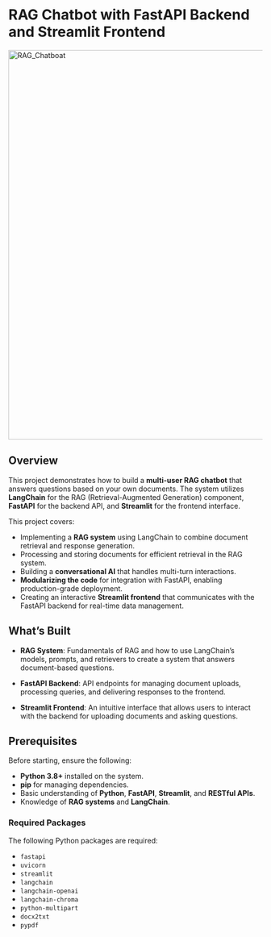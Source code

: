 # RAG Chatbot with FastAPI Backend and Streamlit Frontend
<img width="773" alt="RAG_Chatboat" src="https://github.com/user-attachments/assets/b135dd2e-abab-4b59-9051-795bda13e6b2" />

## Overview

This project demonstrates how to build a **multi-user RAG chatbot** that answers questions based on your own documents. The system utilizes **LangChain** for the RAG (Retrieval-Augmented Generation) component, **FastAPI** for the backend API, and **Streamlit** for the frontend interface.

This project covers:

- Implementing a **RAG system** using LangChain to combine document retrieval and response generation.
- Processing and storing documents for efficient retrieval in the RAG system.
- Building a **conversational AI** that handles multi-turn interactions.
- **Modularizing the code** for integration with FastAPI, enabling production-grade deployment.
- Creating an interactive **Streamlit frontend** that communicates with the FastAPI backend for real-time data management.

## What’s Built

- **RAG System**: Fundamentals of RAG and how to use LangChain’s models, prompts, and retrievers to create a system that answers document-based questions.
  
- **FastAPI Backend**: API endpoints for managing document uploads, processing queries, and delivering responses to the frontend.
  
- **Streamlit Frontend**: An intuitive interface that allows users to interact with the backend for uploading documents and asking questions.

## Prerequisites

Before starting, ensure the following:

- **Python 3.8+** installed on the system.
- **pip** for managing dependencies.
- Basic understanding of **Python**, **FastAPI**, **Streamlit**, and **RESTful APIs**.
- Knowledge of **RAG systems** and **LangChain**.

### Required Packages

The following Python packages are required:

- `fastapi`
- `uvicorn`
- `streamlit`
- `langchain`
- `langchain-openai`
- `langchain-chroma`
- `python-multipart`
- `docx2txt`
- `pypdf`
